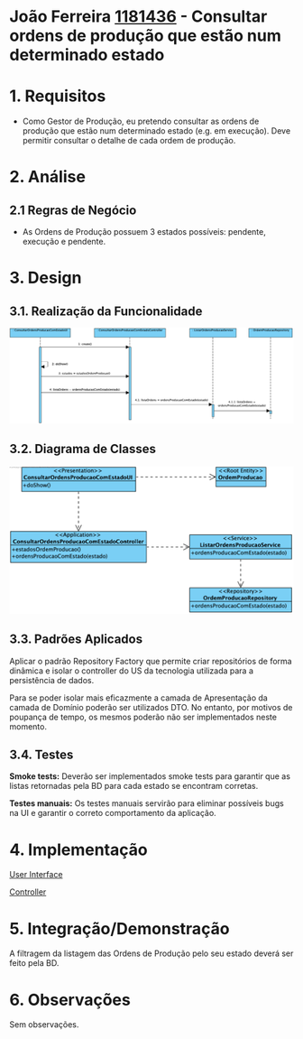 **João Ferreira [1181436](../)** - Consultar ordens de produção que estão num determinado estado
=======================================


# 1. Requisitos

- Como Gestor de Produção, eu pretendo consultar as ordens de produção que estão num determinado estado (e.g. em execução). Deve permitir consultar o detalhe de cada ordem de produção.

# 2. Análise

## 2.1 Regras de Negócio

- As Ordens de Produção possuem 3 estados possíveis: pendente, execução e pendente.

# 3. Design


## 3.1. Realização da Funcionalidade

![2011_ConsultarOrdensProducao_SD.png](2011_ConsultarOrdensProducao_SD.png)

## 3.2. Diagrama de Classes

![2011_ConsultarOrdensProducao_CD.png](2011_ConsultarOrdensProducao_CD.png)

## 3.3. Padrões Aplicados

Aplicar o padrão Repository Factory que permite criar repositórios de forma dinâmica e isolar o controller do US da tecnologia utilizada para a persistência de dados.

Para se poder isolar mais eficazmente a camada de Apresentação da camada de Domínio poderão ser utilizados DTO. No entanto, por motivos de poupança de tempo, os mesmos poderão não ser implementados neste momento.

## 3.4. Testes

**Smoke tests:**
Deverão ser implementados smoke tests para garantir que as listas retornadas pela BD para cada estado se encontram corretas.

**Testes manuais:**
Os testes manuais servirão para eliminar possíveis bugs na UI e garantir o correto comportamento da aplicação.

# 4. Implementação
[User Interface](https://bitbucket.org/joaomfas/lei_isep_2019_20_sem4_2na_1181436_1171668_1171865_1190293/src/master/app/base.app.backoffice.console/src/main/java/eapli/base/app/backoffice/presentation/ordensproducao/OrdensProducaoComEstadoUI.java)

[Controller](https://bitbucket.org/joaomfas/lei_isep_2019_20_sem4_2na_1181436_1171668_1171865_1190293/src/master/app/base.core/src/main/java/eapli/base/gestaoordensproducao/application/OrdensProducaoComEstadoController.java)


# 5. Integração/Demonstração

A filtragem da listagem das Ordens de Produção pelo seu estado deverá ser feito pela BD.

# 6. Observações

Sem observações.
